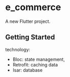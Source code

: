 # e_commerce

A new Flutter project.

## Getting Started
technology:
 - Bloc: state management,
 - Retrofit: caching data
 - Isar: database
